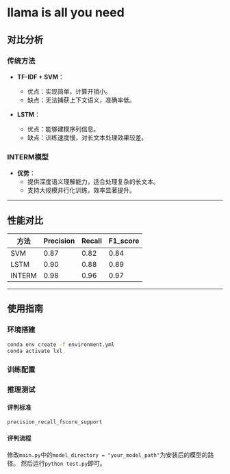 
# llama is all you need

## 对比分析  
### 传统方法  
- **TF-IDF + SVM**：  
  - 优点：实现简单，计算开销小。  
  - 缺点：无法捕获上下文语义，准确率低。  

- **LSTM**：  
  - 优点：能够建模序列信息。  
  - 缺点：训练速度慢，对长文本处理效果较差。  

### INTERM模型  
- **优势**：  
  - 提供深度语义理解能力，适合处理复杂的长文本。  
  - 支持大规模并行化训练，效率显著提升。  

---

## 性能对比  
| 方法      | Precision | Recall | F1_score |  
|-----------|-----------|--------|----------|  
| SVM       | 0.87      | 0.82   | 0.84     |  
| LSTM      | 0.90      | 0.88   | 0.89     |  
| INTERM    | 0.98      | 0.96   | 0.97     |  

---

## 使用指南  

### 环境搭建
```bash  
conda env create -f environment.yml
conda activate lxl
```
### 训练配置


### 推理测试
#### 评判标准
`precision_recall_fscore_support`

#### 评判流程
修改`main.py`中的`model_directory = "your_model_path"`为安装后的模型的路径。
然后运行`python test.py`即可。
